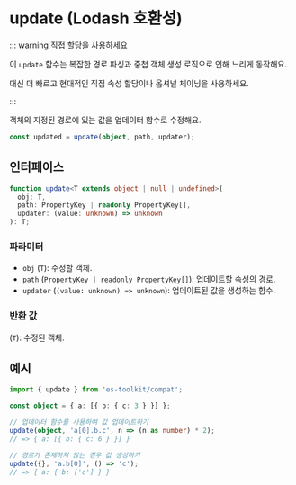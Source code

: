 # update (Lodash 호환성)

::: warning 직접 할당을 사용하세요

이 `update` 함수는 복잡한 경로 파싱과 중첩 객체 생성 로직으로 인해 느리게 동작해요.

대신 더 빠르고 현대적인 직접 속성 할당이나 옵셔널 체이닝을 사용하세요.

:::

객체의 지정된 경로에 있는 값을 업데이터 함수로 수정해요.

```typescript
const updated = update(object, path, updater);
```

## 인터페이스

```typescript
function update<T extends object | null | undefined>(
  obj: T,
  path: PropertyKey | readonly PropertyKey[],
  updater: (value: unknown) => unknown
): T;
```

### 파라미터

- `obj` (`T`): 수정할 객체.
- `path` (`PropertyKey | readonly PropertyKey[]`): 업데이트할 속성의 경로.
- `updater` (`(value: unknown) => unknown`): 업데이트된 값을 생성하는 함수.

### 반환 값

(`T`): 수정된 객체.

## 예시

```typescript
import { update } from 'es-toolkit/compat';

const object = { a: [{ b: { c: 3 } }] };

// 업데이터 함수를 사용하여 값 업데이트하기
update(object, 'a[0].b.c', n => (n as number) * 2);
// => { a: [{ b: { c: 6 } }] }

// 경로가 존재하지 않는 경우 값 생성하기
update({}, 'a.b[0]', () => 'c');
// => { a: { b: ['c'] } }
```
